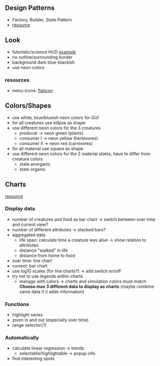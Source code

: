 ## Design Patterns
* Factory, Builder, State Pattern
* [resource](https://refactoring.guru/design-patterns/catalog)

## Look
* futuristic/science HUD [example](https://thumbs.dreamstime.com/z/hud-ui-set-elements-sci-fi-futuristic-user-interface-tech-science-design-illustration-vector-127739057.jpg)
* no outline/surrounding border
* background dark blue-blackish
* use neon colors
### resources
* menu icons: [flaticon](https://www.flaticon.com/authors/freepik)

## Colors/Shapes
* use white, blue/blueish neon colors for GUI
* for all creatures use ellipse as shape
* use different neon colors for the 3 creatures
  * producer -> neon green (plants)
  * consumer I -> neon yellow (herbivores)
  * consumer II -> neon red (carnivores)
* for all material use square as shape
* use different neon colors for the 2 material states, have to differ from creature colors
  * state anorganic
  * state organic

## Charts
[resource](https://d3-graph-gallery.com)

### Display data
* number of creatures and food as bar chart -> switch between over time and current view?
* number of different attributes -> stacked bars?
* aggregated data
  * life span: calculate time a creature was alive -> show relation to attributes
  * distance "walked" in life
  * distance from home to food
* over time: line chart
* current: bar chart
* use log10 scales (for line charts?) -> add switch on/off
* try not to use legends within charts
  * manage with colors -> charts and simulation colors must match
**Choose max 3 different data to display as charts** (maybe combine same data if it adds information)

### Functions
* highlight series
* zoom in and out (especially over time)
* range selector(?)

### Automatically
* calculate linear regression -> trends
  * selectable/highlightable -> popup info
* find interesting spots
